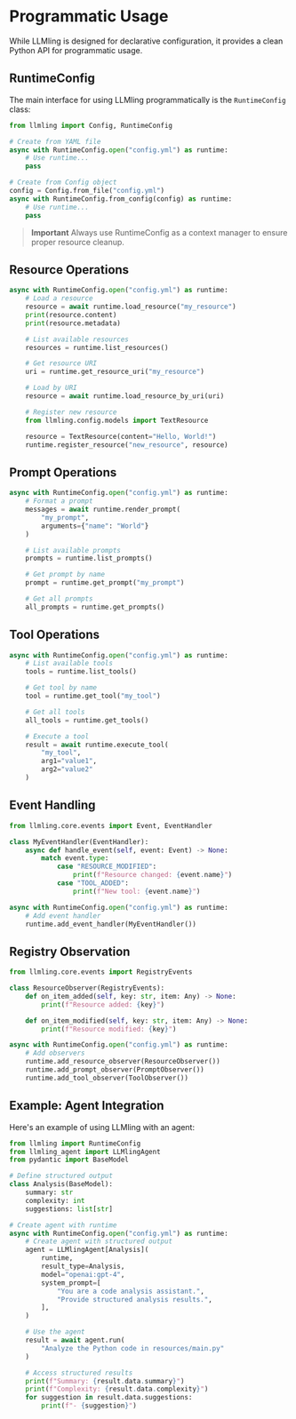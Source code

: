 # Programmatic Usage

While LLMling is designed for declarative configuration, it provides a clean Python API for programmatic usage.

## RuntimeConfig

The main interface for using LLMling programmatically is the `RuntimeConfig` class:

```python
from llmling import Config, RuntimeConfig

# Create from YAML file
async with RuntimeConfig.open("config.yml") as runtime:
    # Use runtime...
    pass

# Create from Config object
config = Config.from_file("config.yml")
async with RuntimeConfig.from_config(config) as runtime:
    # Use runtime...
    pass

```

> **Important**
> Always use RuntimeConfig as a context manager to ensure proper resource cleanup.

## Resource Operations

```python
async with RuntimeConfig.open("config.yml") as runtime:
    # Load a resource
    resource = await runtime.load_resource("my_resource")
    print(resource.content)
    print(resource.metadata)

    # List available resources
    resources = runtime.list_resources()

    # Get resource URI
    uri = runtime.get_resource_uri("my_resource")

    # Load by URI
    resource = await runtime.load_resource_by_uri(uri)

    # Register new resource
    from llmling.config.models import TextResource

    resource = TextResource(content="Hello, World!")
    runtime.register_resource("new_resource", resource)
```

## Prompt Operations

```python
async with RuntimeConfig.open("config.yml") as runtime:
    # Format a prompt
    messages = await runtime.render_prompt(
        "my_prompt",
        arguments={"name": "World"}
    )

    # List available prompts
    prompts = runtime.list_prompts()

    # Get prompt by name
    prompt = runtime.get_prompt("my_prompt")

    # Get all prompts
    all_prompts = runtime.get_prompts()
```

## Tool Operations

```python
async with RuntimeConfig.open("config.yml") as runtime:
    # List available tools
    tools = runtime.list_tools()

    # Get tool by name
    tool = runtime.get_tool("my_tool")

    # Get all tools
    all_tools = runtime.get_tools()

    # Execute a tool
    result = await runtime.execute_tool(
        "my_tool",
        arg1="value1",
        arg2="value2"
    )

```

## Event Handling

```python
from llmling.core.events import Event, EventHandler

class MyEventHandler(EventHandler):
    async def handle_event(self, event: Event) -> None:
        match event.type:
            case "RESOURCE_MODIFIED":
                print(f"Resource changed: {event.name}")
            case "TOOL_ADDED":
                print(f"New tool: {event.name}")

async with RuntimeConfig.open("config.yml") as runtime:
    # Add event handler
    runtime.add_event_handler(MyEventHandler())
```

## Registry Observation

```python
from llmling.core.events import RegistryEvents

class ResourceObserver(RegistryEvents):
    def on_item_added(self, key: str, item: Any) -> None:
        print(f"Resource added: {key}")

    def on_item_modified(self, key: str, item: Any) -> None:
        print(f"Resource modified: {key}")

async with RuntimeConfig.open("config.yml") as runtime:
    # Add observers
    runtime.add_resource_observer(ResourceObserver())
    runtime.add_prompt_observer(PromptObserver())
    runtime.add_tool_observer(ToolObserver())
```

## Example: Agent Integration

Here's an example of using LLMling with an agent:

```python
from llmling import RuntimeConfig
from llmling_agent import LLMlingAgent
from pydantic import BaseModel

# Define structured output
class Analysis(BaseModel):
    summary: str
    complexity: int
    suggestions: list[str]

# Create agent with runtime
async with RuntimeConfig.open("config.yml") as runtime:
    # Create agent with structured output
    agent = LLMlingAgent[Analysis](
        runtime,
        result_type=Analysis,
        model="openai:gpt-4",
        system_prompt=[
            "You are a code analysis assistant.",
            "Provide structured analysis results.",
        ],
    )

    # Use the agent
    result = await agent.run(
        "Analyze the Python code in resources/main.py"
    )

    # Access structured results
    print(f"Summary: {result.data.summary}")
    print(f"Complexity: {result.data.complexity}")
    for suggestion in result.data.suggestions:
        print(f"- {suggestion}")
```
